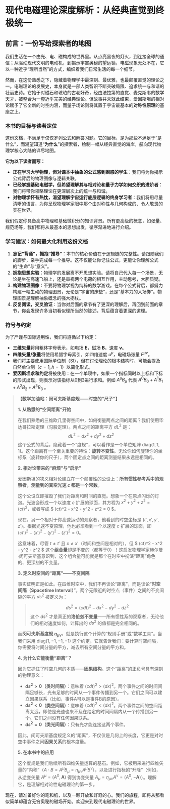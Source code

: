 # **现代电磁理论深度解析：从经典直觉到终极统一**

## **前言：一份写给探索者的地图**

我们生活在一个由光、电、磁构成的世界里。从点亮黑夜的灯火，到连接全球的通信；从驱动现代文明的电动机，到揭示宇宙奥秘的望远镜，电磁现象无处不在，它以一种近乎“理所当然”的方式，编织着我们日常生活的每一个细节。

然而，在这份熟悉之下，隐藏着物理学中最深刻、最优雅，也最颠覆直觉的理论之一。电磁理论的发展史，本身就是一部人类智识不断突破局限、追求统一与和谐的壮丽史诗。它始于对磁石和琥珀的古老好奇，经由法拉第的直觉、麦克斯韦的数学天才，被整合为一套近乎完美的经典理论。但故事并未就此结束，爱因斯坦的相对论赋予了它全新的时空内涵，而量子场论则将其置于宇宙最基本的**对称性原理**的基座之上。

### **本书的目标与读者定位**

这份文档，不满足于仅仅罗列公式和解答习题。它的目标，是为那些不满足于“是什么”，而渴望知道“**为什么**”的探索者，绘制一幅从经典直觉的海岸，航向现代物理学核心大陆的详尽地图。

**它为以下读者而写：**
*   **正在学习大学物理，但对课本中抽象的公式感到困惑的学生**：我们将为你揭示公式背后的物理图像与逻辑关联。
*   **已经掌握基础电磁学，但希望理解其与相对论和量子力学如何交织的进阶者**：我们将带你领略理论在更深层次上的统一与和谐。
*   **对物理学怀有热忱，渴望理解宇宙运行底层逻辑的终身学习者**：我们将用尽量清晰的语言，为你呈现物理学家眼中那个由对称性与几何构成的、令人敬畏的实在世界。

我们假定你具备高中物理和基础微积分的知识背景。所有更高级的概念，如张量、规范场等，我们都将从最基本的思想出发，循序渐进地进行介绍。

### **学习建议：如何最大化利用这份文档**

1.  **忘记“背诵”，拥抱“推导”**：本书的核心价值在于逻辑链的完整性。请跟随我们的脚步，亲手完成每一个推导。这不仅能让你记住公式，更能让你理解公式的“生命”与“意义”。
2.  **拥抱思想实验**：物理学的发展离不开思想实验。请将自己代入每一个场景，无论是坐在高速飞船上，还是审视两个电荷的相互作用，主动思考，大胆质疑。
3.  **构建物理图像**：不要将物理学视为纯粹的数学游戏。在每个公式背后，都努力构建一幅生动的物理图景，无论是“宇宙的床垫”，还是“基本力的入场券”。物理图景是理解抽象概念的强大拐杖。
4.  **反复阅读，交叉验证**：当你对后面的章节有了更深的理解后，再回到前面的章节，你会发现许多当初看似理所当然的陈述，背后蕴含着更深的道理。

### **符号与约定**

为了严谨与国际通用性，我们将遵循以下约定：
*   **三维矢量**将用粗体字母表示，如电场 $\mathbf{E}$，磁场 $\mathbf{B}$，速度 $\mathbf{v}$。
*   **四维矢量/张量**将使用希腊字母索引，如四维速度 $u^\mu$，电磁场张量 $F^{\mu\nu}$。
*   我们将主要使用国际单位制（SI），但在讨论理论的根本结构时，可能会提及自然单位制（$c=1, \hbar=1$）以简化形式。
*   **爱因斯坦求和约定**将被使用：在一个单项中，如果一个指标同时以上标和下标的形式出现，则表示对该指标从0到3进行求和。例如 $A^\mu B_\mu$ 代表 $A^0B_0 + A^1B_1 + A^2B_2 + A^3B_3$ 。


> **【数学加油站：闵可夫斯基度规——时空的“尺子”】**
>
> **1. 从熟悉的“空间距离”开始**
>
> 在我们熟悉的三维欧几里得空间中，如何衡量两点之间的距离？我们使用毕达哥拉斯定理（勾股定理）。两点之间的距离平方 $dL^2$ 是：
> $$
> dL^2 = dx^2 + dy^2 + dz^2
> $$
> 这个公式的背后，隐藏着一个“度规”，可以看作是一个单位矩阵 $\text{diag}(1, 1, 1)$。这个距离有一个至关重要的特性：**旋转不变性**。无论你如何旋转你的坐标系（旋转你的尺子），两个固定点之间的距离测量结果永远是相同的。
>
> **2. 相对论带来的“麻烦”与“启示”**
>
> 爱因斯坦的狭义相对论建立在一个颠覆性的公设上：**所有惯性参考系中的观察者，测量到的真空光速 $c$ 都是一个常数**。
>
> 这个公设立即摧毁了我们对距离和时间的直觉。想象一个在原点闪烁的灯泡。光波会形成一个以速度 $c$ 扩展的球面，其方程为 $x^2 + y^2 + z^2 = (ct)^2$，或者写成 $ (ct)^2 - x^2 - y^2 - z^2 = 0 $。
>
> 现在，另一个相对于你高速运动的观察者，他看到的时空坐标是 $(t', x', y', z')$。根据光速不变原理，他也必须看到一个以速度 $c$ 扩展的球面，即 $(ct')^2 - (x')^2 - (y')^2 - (z')^2 = 0$。
>
> 这意味着，尽管 $t \neq t'$ 且 $x \neq x'$（时间和空间是相对的），但 $ (ct)^2 - x^2 - y^2 - z^2 $ 这个**组合量**却是不变的（都等于0）！这启发物理学家赫尔曼·闵可夫斯基意识到，这个组合量可能就是那个在时空中扮演“距离”角色的、更深刻的不变量。
>
> **3. 定义时空间的“距离”——不变间隔**
>
> 事实证明正是如此。在四维时空中，我们不再谈论“距离”，而是谈论“**时空间隔（Spacetime Interval）**”。两个无限近的时空点（事件）之间的不变间隔的平方 $ds^2$ 被定义为：
> > $$
> > ds^2 = (c dt)^2 - dx^2 - dy^2 - dz^2
> > $$
> 这个 $ds^2$ 才是真正的**洛伦兹不变量**——所有惯性系的观察者，无论他们的相对速度如何，计算出的 $ds^2$ 的值都是完全相同的。
>
> 而**闵可夫斯基度规 $\eta_{\mu\nu}$**，就是执行这个计算的“规则手册”或“数学工具”。当我们采用 $\text{diag}(1, -1, -1, -1)$ 这个约定，它就告诉我们：要计算时空间隔，你需要将时间分量的平方，减去所有空间分量的平方和。
>
> **4. 为什么它能衡量“距离”？**
>
> 因为它抓住了时空几何的本质——**因果结构**。这个“距离”的正负号具有深刻的物理意义：
> *   **$ds^2 > 0$（类时间隔）**：意味着 $(cdt)^2 > (dx)^2$。两个事件之间的时间间隔足够长，光有足够的时间从一个事件传播到另一个。它们之间可以建立因果联系（比如，事件A可以是事件B的原因）。
> *   **$ds^2 < 0$（类空间隔）**：意味着 $(cdt)^2 < (dx)^2$。两个事件之间的空间距离太远，即使是光速也来不及在给定的时间间隔内从一个传播到另一个。它们之间没有任何因果联系。
> *   **$ds^2 = 0$（类光间隔）**：只有光才能连接这两个事件。
>
> 因此，闵可夫斯基度规定义的“距离”，不仅仅是几何上的长度，它更是对时空中事件之间**因果关系**的根本度量。
>
> **5. 在本书中的应用**
>
> 这个度规是我们后续所有四维矢量运算的基石。例如，它被用来进行四维矢量的“内积”（$A \cdot B = A^\mu B_\mu = \eta_{\mu\nu} A^\mu B^\nu$），以及进行指标的“升降”（例如，从逆变矢量 $A^\mu = (A^0, \mathbf{A})$ 得到协变矢量 $A_\mu = \eta_{\mu\nu}A^\nu = (A^0, -\mathbf{A})$）。理解它，是理解相对论性电磁理论的第一步。


现在，请准备好你的笔和纸，以及一颗开放和好奇的心。我们的旅程，即将从那看似简单却蕴含无穷奥秘的磁场开始。欢迎来到现代电磁理论的世界。

